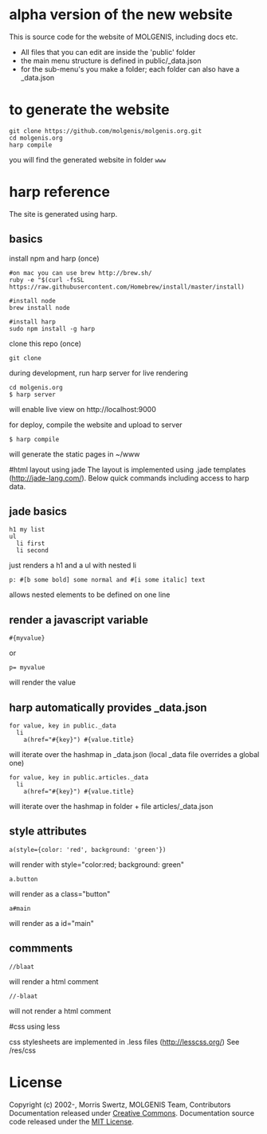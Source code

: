 # alpha version of the new website #

This is source code for the website of MOLGENIS, including docs etc.

* All files that you can edit are inside the 'public' folder
* the main menu structure is defined in public/_data.json
* for the sub-menu's you make a folder; each folder can also have a _data.json

# to generate the website

```
git clone https://github.com/molgenis/molgenis.org.git
cd molgenis.org
harp compile
```
you will find the generated website in folder ```www```

# harp reference
The site is generated using harp.

## basics

install npm and harp (once)
```
#on mac you can use brew http://brew.sh/
ruby -e "$(curl -fsSL https://raw.githubusercontent.com/Homebrew/install/master/install)

#install node
brew install node

#install harp
sudo npm install -g harp
```

clone this repo (once)
```
git clone
```

during development, run harp server for live rendering
```
cd molgenis.org
$ harp server
```
will enable live view on http://localhost:9000

for deploy, compile the website and upload to server
```
$ harp compile
```
will generate the static pages in ~/www

#html layout using jade 
The layout is implemented using .jade templates (http://jade-lang.com/).
Below quick commands including access to harp data.

## jade basics

```
h1 my list
ul
  li first
  li second
```
just renders a h1 and a ul with nested li 

```
p: #[b some bold] some normal and #[i some italic] text
```
allows nested elements to be defined on one line

## render a javascript variable
```
#{myvalue}
```
or
```
p= myvalue
```
will render the value

## harp automatically provides _data.json

```
for value, key in public._data
  li
    a(href="#{key}") #{value.title}
```
will iterate over the hashmap in _data.json (local _data file overrides a global one) 

```
for value, key in public.articles._data
  li
    a(href="#{key}") #{value.title}
```
will iterate over the hashmap in folder + file articles/_data.json 

## style attributes

```
a(style={color: 'red', background: 'green'})
```
will render with style="color:red; background: green"

```
a.button
```
will render as a class="button"

```
a#main
```
will render as a id="main"

## commments

```
//blaat
```
will render a html comment

```
//-blaat
```
will not render a html comment

#css using less

css stylesheets are implemented in .less files (http://lesscss.org/)
See /res/css

# License
Copyright (c) 2002-, Morris Swertz, MOLGENIS Team, 
Contributors Documentation released under [Creative Commons](./public/LICENSE-CC.md).
Documentation source code released under the [MIT License](./public/LICENSE-MIT.md).

